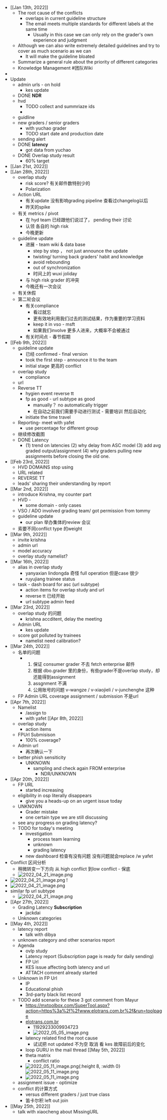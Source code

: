 - [[Jan 13th, 2022]]
	- The root cause of the conflicts
		- overlaps in current guideline structure
		- The email meets multiple standards for different labels at the same time
			- Usually in this case we can only rely on the grader's own experience and judgment
	- Although we can also write extremely detailed guidelines and try to cover as much scenario as we can
		- It will make the guideline bloated
	- Summarize a general rule about the priority of different categories
	- Knowledge Management #团队Wiki
-
- Update
	- admin urls - on hold
		- kes update
	- DONE **NDR**
	- hvd
		- TODO collect and summriaze ids
		-
	- guidline
	- new graders / senior graders
		- with yuchao grader
		- TODO start date and production date
	- sending alert
	- DONE **latency**
		- got data from yuchao
	- DONE Overlap study result
		- 60% target
- [[Jan 21st, 2022]]
- [[Jan 28th, 2022]]
	- overlap study
		- risk score? 有关邮件数特别少的
		- Polarization
	- Action URL
		- 有关update 没有影响grading pipeline 查看过changelog以后
		- 昨天的spike
	- 有关 metrics / pivot
		- 在 hyd team 已经跟他们说过了， pending their 讨论
		- 认领 各自的 high risk
		- 今晚更新
	- guideline update
		- 进展 - team wiki & data base
			- step by step ， not just announce the update
			- twisting/ turning back graders' habit and knowledge
			- avoid rebounding
			- out of synchronization
			- 时间上的 wuxi joliday
		- 与 high risk grader 的冲突
		- 今晚还有一次会议
	- 有关休假
	- 第二轮会议
		- 有关compliance
			- 看过就忘
			- 更有效地利用我们过去的测试结果，作为重要的学习资料
			- keep it in vso - msft
			- 如果我们involve 更多人进来，大概率不会被通过
		- 有关时间点 - 春节假期
- [[Feb 9th, 2022]]
	- guideline update
		- 已经 confirmed - final version
		- took the first step - announce it to the team
		- initial stage 更高的 conflict
	- overlap study
		- compliance
	- url
	- Reverse TT
		- hygien event reverse tt
		- fp as good -  url subtype as good
			- manually？ no automatically trigger
			- 在自动之前我们需要手动进行测试 - 需要培训  然后自动化
		- initiate the time travel
	- Reporting- meet with yafet
		- use percentage for different group
	- 继续修改截图
	- DONE Latency
		- (1) trend on latencies (2) why delay from ASC model (3) add avg graded output/assignment (4) why graders pulling new assignments before closing the old one.
- [[Feb 23rd, 2022]]
	- HVD DOMAINS stop using
	- URL related
	- REVERSE TT
	- leads' sharing their understanding by report
- [[Mar 2nd, 2022]]
	- introduce Krishna, my counter part
	- HVD -
		- some domain - only cases
	- VSO / ADO involved grading team/ got permission from tommy
	- guideline update
		- our plan 举办集体的review 会议
	- 索要不同conflict type 的weight
- [[Mar 9th, 2022]]
	- invite krishna
	- admin url
	- model accuracy
	- overlay study namelist?
- [[Mar 16th, 2022]]
	- alias in overlap study
		- yanyaxian
		  lindongda
		  奇怪 full operation 但是case 很少
		- ruyujiang trainee status
	- task - dash board for asc (url subtype)
		- action items for overlap study and url
		- reverse tt 已经开始
		- url subtype admin feed
- [[Mar 23rd, 2022]]
	- overlap study 的问题
		- krishna accditent, delay the meeting
	- Admin URL
		- kes update
	- score got polluted by trainees
		- namelist need calibration?
- [[Mar 24th, 2022]]
	- 名单的问题
		- 1. 保证 consumer grader 不去 fetch enterprise 邮件
		  2. 根据 dbo.grader 里的身份，有些grader不是overlap study，却还能得到assignment
		  3. assgnment 不满
		  4. 公用账号的问题 v-wangze / v-xiaojieli / v-junchenghe 这种
	- FP Admin URL coverage  assignment / submission 不是url
- [[Apr 7th, 2022]]
	- Namelist
		- /assign to
		- with yafet [[Apr 8th, 2022]]
	- overlap study
		- action items
	- FPUrl Submisison
		- 100% coverage?
	- Admin url
		- 再次确认一下
	- better phish sensiticity
		- UNKNOWN
			- sampling and check again FROM enterprise
				- NDR/UNKNOWN
- [[Apr 20th, 2022]]
	- FP URL
		- started increasing
	- eligibility in osp literally disappears
		- give you a heads-up on an urgent issue today
	- UNKNOWN
		- Grader mistake
		- one certain type we are still discussing
	- see any progress on grading latency?
	- TODO for today's meeting
		- investigation
			- process team learning
			- unknown
			- grading latency
		- new dashboard 检查有没有问题 没有问题就会replace  /w yafet
- Conflict 区间分析
	- 稍微转变一下方向 从 high conflict 到low conflict - 保底
	- ![2022_04_21_image.png](https://cdn.logseq.com/%2Fe665ccdc-ca08-4e13-adf4-2c2994386a2b345d515b-c3a0-406d-8c42-3bc2ed9710672022_04_21_image.png?Expires=4804120331&Signature=a9MyyeqrDINFY3eBmJas1JyDm5T-kktXZHU5YfMEoc~yGsY-KkRrOqvpJxPcfUCaTBmsgKjJDk9OA6haZLroTTrKNX6ao8xfvMiFz7vOHjF4UDFlk~f1eyGqZWYqh1Y2jPHFCOoqDRwXeIAy9w3bMksnJgwqJckLduduK8G1a3wQAkTNsh34hn86MaUVqWU2Hwjd5adbQ-8WHYf74ZoqBuv4V--2rss62xt5wPLtnh3Me8oyD7~wFvduBgtqGngHKWY~UacLpaR604T10IOt8q2bldD2GENqi~Co9ztBT7p~peXNsttQK5qGBt-TWTNaeyPzZAtwb-i8ZP5GK9j6kA__&Key-Pair-Id=APKAJE5CCD6X7MP6PTEA)
- ![2022_04_21_image.png](https://cdn.logseq.com/%2Fe665ccdc-ca08-4e13-adf4-2c2994386a2b009a50fd-f522-4b1a-8494-8f7af3c2410a2022_04_21_image.png?Expires=4804133499&Signature=eBKXDTOyxvaAriiQklHNtjS1SFayhTCCdszD3HuETcJwikEwjzN~yhpFyYUfsaZb4xl5-KwGUedItGqXz1kN09sbg4NjaC20-HEQIUFwhdodswa7cP7TAdtSXFj-g7mQoeueYLYiq1mS4ElWwyTjQa-gSmom4PLeXLNqXqJpPJCtjI7A7hhpZWU0FfCITm5szL39W5xgVtCSCqVhGG42hrxilNH1gxsrb16gCA2cIT0GXHmjMqxQoItRNrpl9hRRqrJhZ8aHr31eIrXlmHLPZmeZnglWgHPDgcZ6wM7CJ~MfXXhxkeOMjzqKR7QHGKF1sjjIaGRLC8z0JK0UFpbKvA__&Key-Pair-Id=APKAJE5CCD6X7MP6PTEA) !
- ![2022_04_21_image.png](https://cdn.logseq.com/%2Fe665ccdc-ca08-4e13-adf4-2c2994386a2b2a4fd297-6f9e-4bef-9062-82825713519d2022_04_21_image.png?Expires=4804136884&Signature=IvCRYsKkDi~JXE-1dpBnEW4sDdMurH-uZzaAnnpZFqGAMTRTeU2RDkml5Yq08mLafsD69vI07~FaMcOGA0eJFWZjbe2kFNYrf8htHHIaRNDy4Nq9PHUR5zH472epo~ceyGwiB50xIa82oMM-MK3TAiTVS87qBKC5S38QfE5lnXLL8xKiVRnYbqnv9HwZceOC9Aps7jo0u-2azYa0LTYExRSlDviP14KxhGeFYoE2kkXLGj9WO52lvx1D1euhMNeB027oF2yHusSHHAIMgH8Nyt1p85P~PdLJc3th46k-EQYy9GcHMLTtdYABLZQFvpym1~7RSMYzca6aKgnqLPpL1A__&Key-Pair-Id=APKAJE5CCD6X7MP6PTEA)
- similar fp url subtype
	- ![2022_04_21_image.png](https://cdn.logseq.com/%2Fe665ccdc-ca08-4e13-adf4-2c2994386a2bb7e17a07-2f47-48ca-b37e-961fcf90a1942022_04_21_image.png?Expires=4804137370&Signature=F3Xct0Cxl7HD0BLa7SeUzGUHLticBHrOyCm4-NJZRxWJacZ30rI4DNXy02ynnunt-t2qlkk6SKOMPsYZ~hX-ngeF9TwBcXurtj7rN1r33Eiyino1oe5eY0tntesxOxnl5KSepDkzZmUl~eFgM18OtGDOjyV4kogNHWtmvQTJBiyFv6-dkxk4CJB5nPbUJprS0hT49BR-~Rp96rgA9YddWAnbGrvIcJMPN0Gd4M0y1CpbjfRj6ferLglRikFFN8ggBnunxsMxXjKTJUecbFK0NfBBn6dXjSQXBp89qU5tJ5koHedsFFV7R0GDxgU~MEBCYtc0a8yK8gt2BHQPNHe3Xg__&Key-Pair-Id=APKAJE5CCD6X7MP6PTEA)
- [[Apr 27th, 2022]]
	- Grading Latency **Subscription**
		- jackdai
	- Unknown categories
- [[May 4th, 2022]]
	- latency report
		- talk with dibya
	- unknown category and other scenarios report
	- Agenda
		- ovlp study
		- Latency report (Subscription page is ready for daily sending)
		- FP Url
		- KES issue affecting both latency and url
		- ATTACH comment already started
	- Unknown in FP Url
		- IP
		- Educational phish
		- 3rd-party black list record
	- TODO add scenario for these 3  got comment from Mayur
		- https://mxtoolbox.com/SuperTool.aspx?action=https%3a%2f%2fwww.elotrans.com.br%2f&run=toolpage
		- [elotrans.com.br](https://www.elotrans.com.br/)
			- 11929233009934723
			- ![2022_05_05_image.png](https://cdn.logseq.com/%2Fe665ccdc-ca08-4e13-adf4-2c2994386a2b8fd8a56a-0477-4b91-ac60-9af93d3d3dfb2022_05_05_image.png?Expires=4805321151&Signature=jHhKJLFN2P2MRCHjuj3oKrr24TswqKmWIjQzyZ2Pm8ZXm9RNh4U6RlwCXbgUy85dwapKUS7TxxcKLi98yj~4ZR9bsMmllV7xeBRKjJPHpOf8rjRnXvHjDDlVBaTSagqYlCg3ASOS8sETChBziobm7~gFc6LFKKOeccRSeWVVLD9OMKfTdjvIFmmBo4BiEslouraHcEIVsG3eanbGO6UWrlM7wz9ZwIO8loK7gmSZAV2BNER8Z87UrH0QNP~4mFSe6qem9hZaEx~vTPaguYfORIRkRRhOgf1mORU-RH00HYSDlwbfYevm5DxjchAiObNbKmPKtkvmz61HyiWVI6kHYg__&Key-Pair-Id=APKAJE5CCD6X7MP6PTEA)
		- latency related find the root cause
			- 试试把 not updated 不为空 取消 看 kes 故障前后的变化
		- loop GURU in the mail thread [[May 5th, 2022]]
		- theta matrix
			- conflict ratio
		- ![2022_05_11_image.png](https://cdn.logseq.com/%2Fe665ccdc-ca08-4e13-adf4-2c2994386a2b0bb7f86f-f6d1-42cc-bad7-be4fcf3471602022_05_11_image.png?Expires=4805876554&Signature=KOH5jGXYCcGP2LNgIrfsZyDhJC2RTkJchWOe~3iqqc6FWkU7wQKUTkuHtcbe3lDdGH5-g8xrmJgUBLL3SG6ulSAX5dJIHK92xWhXhH4UtE2NH81iOaxpcxKeQKqdGfJ~5GSEU5xWqcTMtNamvo5i498VP9A8RpRMawX-6Zn-hjCRcHHVVf~BwDh1YA~j5KVmrMguBAvxlQA3P1RNW8YDTyMFylGXSyPV7MqYmAFzDC1W4VVTFn5KFsVHCjonX6vHR4fIza1fD9azuaj1nXAgoMs36fGAtv2b22GnIfYH7W3wIJfT~PPD5B6ZH-I83rrghFq04w7AyGl8McGwU8iP9A__&Key-Pair-Id=APKAJE5CCD6X7MP6PTEA){:height 8, :width 0} ![2022_05_11_image.png](https://cdn.logseq.com/%2Fe665ccdc-ca08-4e13-adf4-2c2994386a2bd7f8a02d-033f-4d8a-b3b6-482fb961f8aa2022_05_11_image.png?Expires=4805876554&Signature=WWL5xVM88VnPnjLACPhaG4UMqGEhOJILizraxlVM8CGOo~wA6rwOhlrsu2FotVccbiExcCiWB8GrNIQ-Sbm4tcH3fy7BLr1SB6vMadEXL8KF1AGHgKaitOUfoHvXKzRXRbup6zaKSiGFvjGlXzJIsgODaSGsqabXH1sSq9fsvrQ5dw4OAeOPbyXSAw2LEYYQAQV8JTmVtloGmavR~qguW20OFkkyZ8kcfk~jeAPs0Vq9m5AO7vRnw0zY2lRrtKlc4mVPE46CDYXQ4oteQpA~xXH-uFQCMpnhvysWRYOQZq8t4GT17mgf1TAcPfgvbpnWfGyjbCl8lec0~ASEl9rBfw__&Key-Pair-Id=APKAJE5CCD6X7MP6PTEA)
		- ![2022_05_11_image.png](https://cdn.logseq.com/%2Fe665ccdc-ca08-4e13-adf4-2c2994386a2b29c556b7-4f97-4627-a0ce-cf5004a2f40f2022_05_11_image.png?Expires=4805876606&Signature=Rd2t4ptCcxSuMq9~ItzOL6t-4CpssHpbtcIaOPGE0Dw3eJo5-Tc4kobDlGghXVL5e-hZ9n8opUrZmBLpU3lzginOHRLrSKHvqV8Ma4O0YK-nw1vU~aJ7ePbowR5Zhxtdz31D91X0Xz7KpTlHAv~QESAybjHU7EOY97Mzti1acKd4tk0EhNG0LgbcSWP3kgxcDfScA-Gg6oFGnwvao~CmoTh2VIgPeELjD~HDqgp~wNU7vDnecbzrxkX-L2lPEIN1tHB8Bj3zHbwjZ2eRA9RbSotOLM0C8mz6FD4dzLVqZ-p3SJ~Psgzmh9EFb1YUK5DgzDdRPyIe1MuSeEKTaAe5dA__&Key-Pair-Id=APKAJE5CCD6X7MP6PTEA)
	- assignment issue - optimize
	- conflict 的计算方式
		- versus different graders / just true class
		- 笛卡尔积 left out join
- [[May 25th, 2022]]
	- talk with xiaocheng about MissingURL